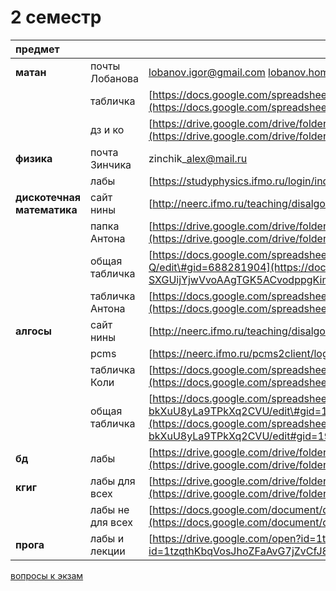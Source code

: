# 2 семестр

| предмет |  |  |
| :--- | :--- | :--- |
| **матан** | почты Лобанова | lobanov.igor@gmail.com  lobanov.homework@gmail.com |
|  | табличка | [https://docs.google.com/spreadsheets/d/1PKA4Jnca5Jzmhvl2NLKdrHhRIvo3QoNhNalm4kLVIgY/edit\#gid=0](https://docs.google.com/spreadsheets/d/1PKA4Jnca5Jzmhvl2NLKdrHhRIvo3QoNhNalm4kLVIgY/edit#gid=0) |
|  | дз и ко | [https://drive.google.com/drive/folders/1-3g7zpy2NWpJSOydA5b197zeSaVOcmky](https://drive.google.com/drive/folders/1-3g7zpy2NWpJSOydA5b197zeSaVOcmky) |
| **физика** | почта Зинчика | zinchik\_alex@mail.ru |
|  | лабы | [https://studyphysics.ifmo.ru/login/index.php](https://studyphysics.ifmo.ru/login/index.php) |
| **дискотечная математика** | сайт нины | [http://neerc.ifmo.ru/teaching/disalgo/](http://neerc.ifmo.ru/teaching/disalgo/) |
|  | папка Антона | [https://drive.google.com/drive/folders/1vojwFDXApH5WxbL48S0My9l\_UY7LDAIw](https://drive.google.com/drive/folders/1vojwFDXApH5WxbL48S0My9l_UY7LDAIw) |
|  | общая табличка | [https://docs.google.com/spreadsheets/d/1Y-ugfh9a6-SXGUijYjwVvoAAgTGK5ACvodppgKimd-Q/edit\#gid=688281904](https://docs.google.com/spreadsheets/d/1Y-ugfh9a6-SXGUijYjwVvoAAgTGK5ACvodppgKimd-Q/edit#gid=688281904) |
|  | табличка Антона | [https://docs.google.com/spreadsheets/d/1QnHwXGcYNysYIFlVNCzuzwIbK\_euN04z/edit\#gid=1605323248](https://docs.google.com/spreadsheets/d/1QnHwXGcYNysYIFlVNCzuzwIbK_euN04z/edit#gid=1605323248) |
| **алгосы** | сайт нины | [http://neerc.ifmo.ru/teaching/disalgo/](http://neerc.ifmo.ru/teaching/disalgo/) |
|  | pcms | [https://neerc.ifmo.ru/pcms2client/login.xhtml](https://neerc.ifmo.ru/pcms2client/login.xhtml) |
|  | табличка Коли | [https://docs.google.com/spreadsheets/d/1ZJnTbnPKy9NVpTeJ2CzSvpJAyMRZIl5kPZ\_vxBjy94k/edit\#gid=797868086](https://docs.google.com/spreadsheets/d/1ZJnTbnPKy9NVpTeJ2CzSvpJAyMRZIl5kPZ_vxBjy94k/edit#gid=797868086) |
|  | общая табличка | [https://docs.google.com/spreadsheets/d/1j3N3L9A8RZX56ird2hINcRD-bkXuU8yLa9TPkXq2CVU/edit\#gid=192058897](https://docs.google.com/spreadsheets/d/1j3N3L9A8RZX56ird2hINcRD-bkXuU8yLa9TPkXq2CVU/edit#gid=192058897) |
| **бд** | лабы | [https://drive.google.com/drive/folders/1l2hp\_XM-NbOojej3WOfCPEsgW7oghMlv?usp=sharing](https://drive.google.com/drive/folders/1l2hp_XM-NbOojej3WOfCPEsgW7oghMlv?usp=sharing) |
| **кгиг** | лабы для всех | [https://drive.google.com/drive/folders/1-F2plH1k2DyPLxT9ew6nKNoybW7dYBHo](https://drive.google.com/drive/folders/1-F2plH1k2DyPLxT9ew6nKNoybW7dYBHo) |
|  | лабы не для всех | [https://docs.google.com/document/d/1cL306pi86FKVai-RqRWP3itUr140pZ3rytfgfUx\_Z24/edit](https://docs.google.com/document/d/1cL306pi86FKVai-RqRWP3itUr140pZ3rytfgfUx_Z24/edit) |
| **прога** | лабы и лекции | [https://drive.google.com/open?id=1tzqthKbqVosJhoZFaAvG7jZvCfJ8ithB](https://drive.google.com/open?id=1tzqthKbqVosJhoZFaAvG7jZvCfJ8ithB) |

[вопросы к экзам](https://drive.google.com/drive/folders/1LZiqNHohOUkQ6UFvrjk2HxSIp1aPlJnA)

